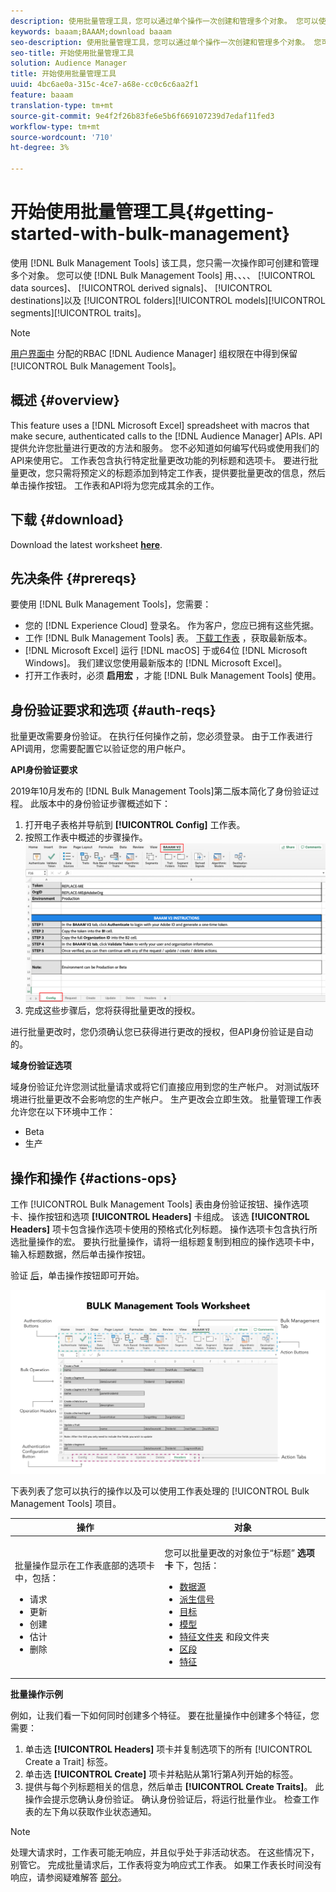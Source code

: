 ```yaml
---
description: 使用批量管理工具，您可以通过单个操作一次创建和管理多个对象。 您可以使用批量管理工具处理数据源、派生信号、目标、文件夹、细分和特征。
keywords: baaam;BAAAM;download baaam
seo-description: 使用批量管理工具，您可以通过单个操作一次创建和管理多个对象。 您可以使用批量管理工具处理数据源、派生信号、目标、文件夹、细分和特征。
seo-title: 开始使用批量管理工具
solution: Audience Manager
title: 开始使用批量管理工具
uuid: 4bc6ae0a-315c-4ce7-a68e-cc0c6c6aa2f1
feature: baaam
translation-type: tm+mt
source-git-commit: 9e4f2f26b83fe6e5b6f669107239d7edaf11fed3
workflow-type: tm+mt
source-wordcount: '710'
ht-degree: 3%

---
```



# 开始使用批量管理工具{#getting-started-with-bulk-management}

使用 [!DNL Bulk Management Tools] 该工具，您只需一次操作即可创建和管理多个对象。 您可以使 [!DNL Bulk Management Tools] 用、、、、 [!UICONTROL data sources]、 [!UICONTROL derived signals]、 [!UICONTROL destinations]以及 [!UICONTROL folders][!UICONTROL models][!UICONTROL segments][!UICONTROL traits]。

<!-- 

c_bulk_start.xml

 -->

>[!NOTE]
>
>[用户界面中](../../features/administration/administration-overview.md) 分配的RBAC [!DNL Audience Manager] 组权限在中得到保留 [!UICONTROL Bulk Management Tools]。

## 概述 {#overview}

This feature uses a [!DNL Microsoft Excel] spreadsheet with macros that make secure, authenticated calls to the [!DNL Audience Manager] APIs. API提供允许您批量进行更改的方法和服务。 您不必知道如何编写代码或使用我们的API来使用它。 工作表包含执行特定批量更改功能的列标题和选项卡。 要进行批量更改，您只需将预定义的标题添加到特定工作表，提供要批量更改的信息，然后单击操作按钮。 工作表和API将为您完成其余的工作。

## 下载 {#download}

Download the latest worksheet **[here](assets/BAAAM_V2_20200502.xlsm)**.

## 先决条件 {#prereqs}

要使用 [!DNL Bulk Management Tools]，您需要：

* 您的 [!DNL Experience Cloud] 登录名。 作为客户，您应已拥有这些凭据。
* 工作 [!DNL Bulk Management Tools] 表。 [下载工作表](assets/BAAAM_V2_20200502.xlsm) ，获取最新版本。
* [!DNL Microsoft Excel] 运行 [!DNL macOS] 于或64位 [!DNL Microsoft Windows]。 我们建议您使用最新版本的 [!DNL Microsoft Excel]。
* 打开工作表时，必须 **启用宏** ，才能 [!DNL Bulk Management Tools] 使用。

## 身份验证要求和选项 {#auth-reqs}

批量更改需要身份验证。 在执行任何操作之前，您必须登录。 由于工作表进行API调用，您需要配置它以验证您的用户帐户。

**API身份验证要求**

2019年10月发布的 [!DNL Bulk Management Tools]第二版本简化了身份验证过程。 此版本中的身份验证步骤概述如下：

1. 打开电子表格并导航到 **[!UICONTROL Config]** 工作表。
2. 按照工作表中概述的步骤操作。
   ![](assets/baaam-authentication.png)
3. 完成这些步骤后，您将获得批量更改的授权。

进行批量更改时，您仍须确认您已获得进行更改的授权，但API身份验证是自动的。

**域身份验证选项**

域身份验证允许您测试批量请求或将它们直接应用到您的生产帐户。 对测试版环境进行批量更改不会影响您的生产帐户。 生产更改会立即生效。 批量管理工作表允许您在以下环境中工作：

* Beta
* 生产

## 操作和操作 {#actions-ops}

工作 [!UICONTROL Bulk Management Tools] 表由身份验证按钮、操作选项卡、操作按钮和选项 **[!UICONTROL Headers]** 卡组成。 该选 **[!UICONTROL Headers]** 项卡包含操作选项卡使用的预格式化列标题。 操作选项卡包含执行所选批量操作的宏。 要执行批量操作，请将一组标题复制到相应的操作选项卡中，输入标题数据，然后单击操作按钮。

验证 [后](#auth-reqs)，单击操作按钮即可开始。

![](assets/baaam-worksheet.png)

下表列表了您可以执行的操作以及可以使用工作表处理的 [!UICONTROL Bulk Management Tools] 项目。

<table id="table_B9B3E09B692E42BAA52FB32C18B00709"> 
 <thead> 
  <tr> 
   <th colname="col1" class="entry"> 操作 </th> 
   <th colname="col2" class="entry"> 对象 </th> 
  </tr> 
 </thead>
 <tbody> 
  <tr> 
   <td colname="col1"> <p>批量操作显示在工作表底部的选项卡中，包括： </p> <p> 
     <ul id="ul_49F46B9E00C045D29E40258EB7BDCFBB"> 
      <li id="li_193C41EA19EF4D738FBA037D2BF9B05C">请求 </li> 
      <li id="li_5BE2E13D839F4958AAA5C01B7EFC5096">更新 </li> 
      <li id="li_4CCCC739795945DF8C89787F9A67EB88">创建 </li> 
      <li id="li_C7D36D2BDF0448CEAF3A5EABE41038E8">估计 </li> 
      <li id="li_07A3E94326124A3092362D9896EB7732">删除 </li> 
     </ul> </p> </td> 
   <td colname="col2"> <p>您可以批量更改的对象位于“标题” <b><span class="uicontrol"> 选项卡</span></b> 下，包括： </p> <p> 
     <ul id="ul_A7A96F2B1B63430B9A1E1184AC5FA8F2"> 
      <li id="li_E3D9E2E190B04BE685337AC6140C371C"> <a href="../../features/datasources-list-and-settings.md#data-sources-list-and-settings"> 数据源</a> </li> 
      <li id="li_B645385E40684FA28770913EAF18CB2C"> <a href="../../features/derived-signals.md"> 派生信号</a> </li> 
      <li id="li_9059F8C4A41A410899BDEFC76D3F5949"> <a href="../../features/destinations/destinations.md"> 目标</a> </li> 
      <li> <a href="../../features/algorithmic-models/understanding-models.md"> 模型</a> </li> 
      <li id="li_BB5A445150754E53AA38C78461326932"> <a href="../../features/traits/trait-storage.md#trait-storage"> 特征文件夹</a> 和段文件夹 </li> 
      <li id="li_7A27DBF64E0945CF8AE8C96E8C6EDA09"> <a href="../../features/segments/segments-purpose.md"> 区段</a> </li> 
      <li id="li_A4640A34930040DEA8555EAF0AE2A702"> <a href="../../features/traits/trait-details-page.md"> 特征</a> </li> 
     </ul> </p> </td> 
  </tr> 
 </tbody> 
</table>

**批量操作示例**

例如，让我们看一下如何同时创建多个特征。 要在批量操作中创建多个特征，您需要：

1. 单击选 **[!UICONTROL Headers]** 项卡并复制选项下的所有 [!UICONTROL Create a Trait] 标签。
2. 单击选 **[!UICONTROL Create]** 项卡并粘贴从第1行第A列开始的标签。
3. 提供与每个列标题相关的信息，然后单击 **[!UICONTROL Create Traits]**。 此操作会提示您确认身份验证。 确认身份验证后，将运行批量作业。 检查工作表的左下角以获取作业状态通知。


>[!NOTE]
>
>处理大请求时，工作表可能无响应，并且似乎处于非活动状态。 在这些情况下，别管它。 完成批量请求后，工作表将变为响应式工作表。 如果工作表长时间没有响应，请参阅疑难解答 [部分](../../reference/bulk-management-tools/bulk-troubleshooting.md)。

